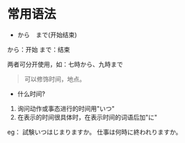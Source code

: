 # 常用语法

* から　まで(开始结束)

から：开始
まで：结束

两者可分开使用，如：七時から、九時まで

> 可以修饰时间，地点。

* 什么时间?

1. 询问动作或事态进行的时间用"いつ"
2. 在表示的时间很具体时，在表示时间的词语后加"に"

eg：
試験いつはじまりますか。
仕事は何時に終われりますか。

